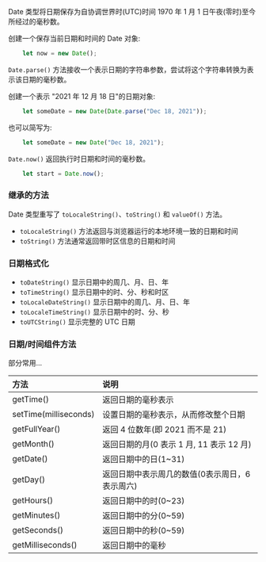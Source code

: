 
Date 类型将日期保存为自协调世界时(UTC)时间 1970 年 1 月 1 日午夜(零时)至今所经过的毫秒数。

创建一个保存当前日期和时间的 Date 对象:
```js
    let now = new Date();
```

`Date.parse()` 方法接收一个表示日期的字符串参数，尝试将这个字符串转换为表示该日期的毫秒数。

创建一个表示 "2021 年 12 月 18 日"的日期对象:
```js
    let someDate = new Date(Date.parse("Dec 18, 2021"));
```
也可以简写为:
```js
    let someDate = new Date("Dec 18, 2021");
```

`Date.now()` 返回执行时日期和时间的毫秒数。
```js
    let start = Date.now();
```

### 继承的方法

Date 类型重写了 `toLocaleString()`、`toString()` 和 `valueOf()` 方法。
- `toLocaleString()` 方法返回与浏览器运行的本地环境一致的日期和时间
- `toString()` 方法通常返回带时区信息的日期和时间

### 日期格式化

- `toDateString()` 显示日期中的周几、月、日、年
- `toTimeString()` 显示日期中的时、分、秒和时区
- `toLocaleDateString()` 显示日期中的周几、月、日、年
- `toLocaleTimeString()` 显示日期中的时、分、秒
- `toUTCString()` 显示完整的 UTC 日期

### 日期/时间组件方法

部分常用...

| 方法  | 说明  |
|:------|:------|
| getTime() | 返回日期的毫秒表示 |
| setTime(milliseconds) | 设置日期的毫秒表示，从而修改整个日期 |
| getFullYear() | 返回 4 位数年(即 2021 而不是 21) |
| getMonth() | 返回日期的月(0 表示 1 月, 11 表示 12 月) |
| getDate() | 返回日期中的日(1~31) |
| getDay() | 返回日期中表示周几的数值(0表示周日，6表示周六) |
| getHours() | 返回日期中的时(0~23) |
| getMinutes() | 返回日期中的分(0~59) |
| getSeconds() | 返回日期中的秒(0~59) |
| getMilliseconds() | 返回日期中的毫秒 |
